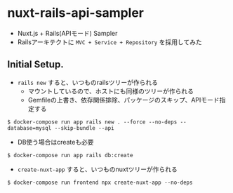 # nuxt-rails-api-sampler
* Nuxt.js + Rails(APIモード) Sampler
* Railsアーキテクトに `MVC + Service + Repository` を採用してみた


## Initial Setup.
* `rails new` すると、いつものrailsツリーが作られる
	* マウントしているので、ホストにも同様のツリーが作られる
	* Gemfileの上書き、依存関係排除、パッケージのスキップ、APIモード指定する

```
$ docker-compose run app rails new . --force --no-deps --database=mysql --skip-bundle --api
```

* DB使う場合はcreateも必要

```
$ docker-compose run app rails db:create
```

* `create-nuxt-app` すると、いつものnuxtツリーが作られる

```
$ docker-compose run frontend npx create-nuxt-app --no-deps
```
